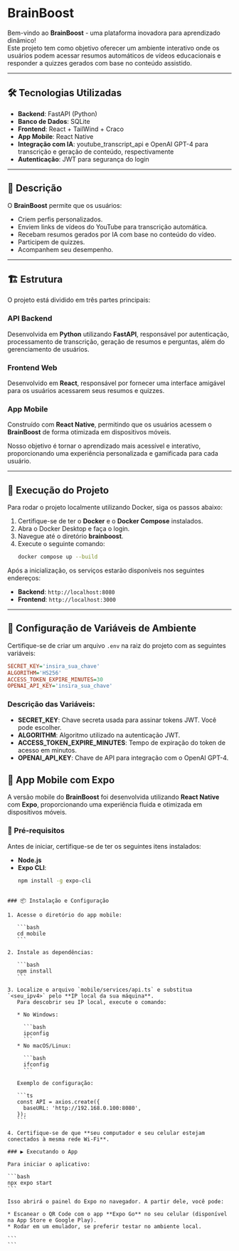 # BrainBoost

Bem-vindo ao **BrainBoost** - uma plataforma inovadora para aprendizado dinâmico!  
Este projeto tem como objetivo oferecer um ambiente interativo onde os usuários podem acessar resumos automáticos de vídeos educacionais e responder a quizzes gerados com base no conteúdo assistido.

---

## 🛠 Tecnologias Utilizadas

- **Backend**: FastAPI (Python)  
- **Banco de Dados**: SQLite  
- **Frontend**: React + TailWind + Craco 
- **App Mobile**: React Native  
- **Integração com IA**: youtube_transcript_api e OpenAI GPT-4 para transcrição e geração de conteúdo, respectivamente  
- **Autenticação**: JWT para segurança do login

---

## 📌 Descrição 

O **BrainBoost** permite que os usuários:

- Criem perfis personalizados.  
- Enviem links de vídeos do YouTube para transcrição automática.  
- Recebam resumos gerados por IA com base no conteúdo do vídeo.  
- Participem de quizzes.  
- Acompanhem seu desempenho.
---

## 🏗 Estrutura

O projeto está dividido em três partes principais:

### API Backend  
Desenvolvida em **Python** utilizando **FastAPI**, responsável por autenticação, processamento de transcrição, geração de resumos e perguntas, além do gerenciamento de usuários.

### Frontend Web  
Desenvolvido em **React**, responsável por fornecer uma interface amigável para os usuários acessarem seus resumos e quizzes.

### App Mobile  
Construído com **React Native**, permitindo que os usuários acessem o **BrainBoost** de forma otimizada em dispositivos móveis.

Nosso objetivo é tornar o aprendizado mais acessível e interativo, proporcionando uma experiência personalizada e gamificada para cada usuário. 

---

## 🚀 Execução do Projeto

Para rodar o projeto localmente utilizando Docker, siga os passos abaixo:

1. Certifique-se de ter o **Docker** e o **Docker Compose** instalados.
2. Abra o Docker Desktop e faça o login.
3. Navegue até o diretório **brainboost**.
4. Execute o seguinte comando:
   ```sh
   docker compose up --build
   ```

Após a inicialização, os serviços estarão disponíveis nos seguintes endereços:

- **Backend**: `http://localhost:8080`
- **Frontend**: `http://localhost:3000`

---

## 🔧 Configuração de Variáveis de Ambiente

Certifique-se de criar um arquivo `.env` na raiz do projeto com as seguintes variáveis:

```ini
SECRET_KEY='insira_sua_chave'
ALGORITHM='HS256'
ACCESS_TOKEN_EXPIRE_MINUTES=30
OPENAI_API_KEY='insira_sua_chave'
```

### Descrição das Variáveis:

- **SECRET_KEY**: Chave secreta usada para assinar tokens JWT. Você pode escolher.
- **ALGORITHM**: Algoritmo utilizado na autenticação JWT.
- **ACCESS_TOKEN_EXPIRE_MINUTES**: Tempo de expiração do token de acesso em minutos.
- **OPENAI_API_KEY**: Chave de API para integração com o OpenAI GPT-4.


## 📱 App Mobile com Expo

A versão mobile do **BrainBoost** foi desenvolvida utilizando **React Native** com **Expo**, proporcionando uma experiência fluida e otimizada em dispositivos móveis.

### 🔧 Pré-requisitos

Antes de iniciar, certifique-se de ter os seguintes itens instalados:

- **Node.js**  
- **Expo CLI**:  
  ```bash
  npm install -g expo-cli
````

### 📦 Instalação e Configuração

1. Acesse o diretório do app mobile:

   ```bash
   cd mobile
   ```

2. Instale as dependências:

   ```bash
   npm install
   ```

3. Localize o arquivo `mobile/services/api.ts` e substitua `<seu_ipv4>` pelo **IP local da sua máquina**.
   Para descobrir seu IP local, execute o comando:

   * No Windows:

     ```bash
     ipconfig
     ```
   * No macOS/Linux:

     ```bash
     ifconfig
     ```

   Exemplo de configuração:

   ```ts
   const API = axios.create({
     baseURL: 'http://192.168.0.100:8080',
   });
   ```

4. Certifique-se de que **seu computador e seu celular estejam conectados à mesma rede Wi-Fi**.

### ▶️ Executando o App

Para iniciar o aplicativo:

```bash
npx expo start
```

Isso abrirá o painel do Expo no navegador. A partir dele, você pode:

* Escanear o QR Code com o app **Expo Go** no seu celular (disponível na App Store e Google Play).
* Rodar em um emulador, se preferir testar no ambiente local.

```
```

